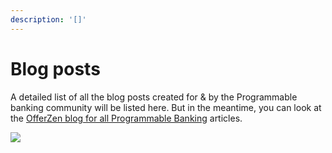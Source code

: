 ```yaml
---
description: '[]'
---
```


# Blog posts

A detailed list of all the blog posts created for & by the Programmable banking community will be listed here. But in the meantime, you can look at the [OfferZen blog for all Programmable Banking](https://www.offerzen.com/blog#stq=Programmable%20Banking\&stp=1) articles.

![](.gitbook/assets/ziggy\_running.png)
